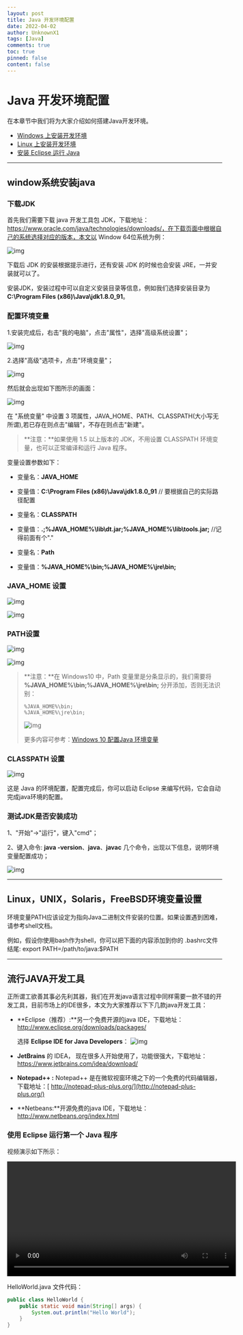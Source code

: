 ```yaml
---
layout: post
title: Java 开发环境配置
date: 2022-04-02
author: UnknownX1
tags: [Java]
comments: true
toc: true
pinned: false
content: false
---
```


# Java 开发环境配置

在本章节中我们将为大家介绍如何搭建Java开发环境。

- [Windows 上安装开发环境](https://www.runoob.com/java/java-environment-setup.html#win-install)
- [Linux 上安装开发环境](https://www.runoob.com/java/java-environment-setup.html#linux-install)
- [安装 Eclipse 运行 Java](https://www.runoob.com/java/java-environment-setup.html#eclipse-install)

------

## window系统安装java

### 下载JDK

首先我们需要下载 java 开发工具包 JDK，下载地址：https://www.oracle.com/java/technologies/downloads/，在下载页面中根据自己的系统选择对应的版本，本文以 Window 64位系统为例：

![img](https://www.runoob.com/wp-content/uploads/2013/12/jdk-download.png)

下载后 JDK 的安装根据提示进行，还有安装 JDK 的时候也会安装 JRE，一并安装就可以了。

安装JDK，安装过程中可以自定义安装目录等信息，例如我们选择安装目录为 **C:\Program Files (x86)\Java\jdk1.8.0_91**。

### 配置环境变量

1.安装完成后，右击"我的电脑"，点击"属性"，选择"高级系统设置"；

![img](https://www.runoob.com/wp-content/uploads/2013/12/win-java1.png)

2.选择"高级"选项卡，点击"环境变量"；

![img](https://www.runoob.com/wp-content/uploads/2013/12/java-win2.png)

然后就会出现如下图所示的画面：

![img](https://www.runoob.com/wp-content/uploads/2013/12/java-win3.png)

在 "系统变量" 中设置 3 项属性，JAVA_HOME、PATH、CLASSPATH(大小写无所谓),若已存在则点击"编辑"，不存在则点击"新建"。

> **注意：**如果使用 1.5 以上版本的 JDK，不用设置 CLASSPATH 环境变量，也可以正常编译和运行 Java 程序。

变量设置参数如下：

- 变量名：**JAVA_HOME**
- 变量值：**C:\Program Files (x86)\Java\jdk1.8.0_91**     // 要根据自己的实际路径配置

- 变量名：**CLASSPATH**
- 变量值：**.;%JAVA_HOME%\lib\dt.jar;%JAVA_HOME%\lib\tools.jar;**     //记得前面有个"."

- 变量名：**Path**
- 变量值：**%JAVA_HOME%\bin;%JAVA_HOME%\jre\bin;**

### JAVA_HOME 设置

![img](https://www.runoob.com/wp-content/uploads/2013/12/java-win4.png)

![img](https://www.runoob.com/wp-content/uploads/2013/12/java-win5.png)

### PATH设置

![img](https://www.runoob.com/wp-content/uploads/2013/12/java-win6.png)

![img](https://www.runoob.com/wp-content/uploads/2013/12/java-win7.png)

> **注意：**在 Windows10 中，Path 变量里是分条显示的，我们需要将 **%JAVA_HOME%\bin;%JAVA_HOME%\jre\bin;** 分开添加，否则无法识别：
>
> ```
> %JAVA_HOME%\bin;
> %JAVA_HOME%\jre\bin;
> ```
>
> ![img](https://www.runoob.com/wp-content/uploads/2013/12/44A70696-B2E6-4055-B88F-7FC0222DCCA4.png)
>
> 更多内容可参考：[Windows 10 配置Java 环境变量](https://www.runoob.com/w3cnote/windows10-java-setup.html)

### CLASSPATH 设置

![img](https://www.runoob.com/wp-content/uploads/2013/12/java-win8.png)

这是 Java 的环境配置，配置完成后，你可以启动 Eclipse 来编写代码，它会自动完成java环境的配置。

### 测试JDK是否安装成功

1、"开始"->"运行"，键入"cmd"；

2、键入命令: **java -version**、**java**、**javac** 几个命令，出现以下信息，说明环境变量配置成功；

![img](https://www.runoob.com/wp-content/uploads/2013/12/java-win9.png)

------

## Linux，UNIX，Solaris，FreeBSD环境变量设置

环境变量PATH应该设定为指向Java二进制文件安装的位置。如果设置遇到困难，请参考shell文档。

例如，假设你使用bash作为shell，你可以把下面的内容添加到你的 .bashrc文件结尾: export PATH=/path/to/java:$PATH

------

## 流行JAVA开发工具

正所谓工欲善其事必先利其器，我们在开发java语言过程中同样需要一款不错的开发工具，目前市场上的IDE很多，本文为大家推荐以下下几款java开发工具：

- **Eclipse（推荐）:**另一个免费开源的java IDE，下载地址： http://www.eclipse.org/downloads/packages/

  选择 **Eclipse IDE for Java Developers**：
  ![img](https://www.runoob.com/wp-content/uploads/2013/12/5A92DEAE-EFB9-493D-AC4D-808E529B533C.jpg)

- **JetBrains** 的 IDEA， 现在很多人开始使用了，功能很强大，下载地址：https://www.jetbrains.com/idea/download/

- **Notepad++ :** Notepad++ 是在微软视窗环境之下的一个免费的代码编辑器，下载地址：[ http://notepad-plus-plus.org/](http://notepad-plus-plus.org/)

- **Netbeans:**开源免费的java IDE，下载地址： http://www.netbeans.org/index.html

### 使用 Eclipse 运行第一个 Java 程序

视频演示如下所示：

<video controls="" __idm_id__="1482753" style="display: block; color: rgb(51, 51, 51); font-family: &quot;Helvetica Neue&quot;, Helvetica, &quot;PingFang SC&quot;, &quot;Hiragino Sans GB&quot;, &quot;Microsoft YaHei&quot;, &quot;Noto Sans CJK SC&quot;, &quot;WenQuanYi Micro Hei&quot;, Arial, sans-serif; font-size: 12px; font-style: normal; font-variant-ligatures: normal; font-variant-caps: normal; font-weight: 400; letter-spacing: normal; orphans: 2; text-align: start; text-indent: 0px; text-transform: none; white-space: normal; widows: 2; word-spacing: 0px; -webkit-text-stroke-width: 0px; background-color: rgb(255, 255, 255); text-decoration-thickness: initial; text-decoration-style: initial; text-decoration-color: initial; width: 536.23px;"></video>

HelloWorld.java 文件代码：

```java
public class HelloWorld {
    public static void main(String[] args) {
        System.out.println("Hello World");
    }
}
```


